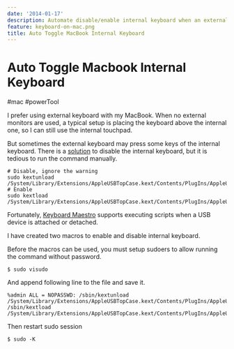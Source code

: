 ```yaml
---
date: '2014-01-17'
description: Automate disable/enable internal keyboard when an external keyboard is attached/detacched.
feature: keyboard-on-mac.png
title: Auto Toggle MacBook Internal Keyboard
---
```


# Auto Toggle Macbook Internal Keyboard

#mac #powerTool

I prefer using external keyboard with my MacBook. When no external monitors are used, a typical setup is placing the keyboard above the internal one, so I can still use the internal touchpad.

But sometimes the external keyboard may press some keys of the internal keyboard. There is a [solution](http://forums.macrumors.com/showthread.php?t=433407) to disable the internal keyboard, but it is tedious to run the command manually.

    # Disable, ignore the warning
    sudo kextunload /System/Library/Extensions/AppleUSBTopCase.kext/Contents/PlugIns/AppleUSBTCKeyboard.kext/
    # Enable
    sudo kextload /System/Library/Extensions/AppleUSBTopCase.kext/Contents/PlugIns/AppleUSBTCKeyboard.kext/

Fortunately, [Keyboard Maestro](http://www.keyboardmaestro.com/main/) supports executing scripts when a USB device is attached or detached.

<!--more-->

I have created two macros to enable and disable internal keyboard.

Before the macros can be used, you must setup sudoers to allow running the command without password.

    $ sudo visudo

And append following line to the file and save it.

    %admin ALL = NOPASSWD: /sbin/kextunload /System/Library/Extensions/AppleUSBTopCase.kext/Contents/PlugIns/AppleUSBTCKeyboard.kext, /sbin/kextload /System/Library/Extensions/AppleUSBTopCase.kext/Contents/PlugIns/AppleUSBTCKeyboard.kext

Then restart sudo session

    $ sudo -K
